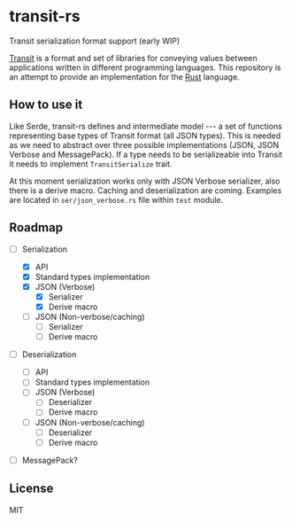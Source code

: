 # transit-rs
Transit serialization format support (early WIP)

[Transit](https://github.com/cognitect/transit-format) is a format and set of
libraries for conveying values between applications written in different
programming languages. This repository is an attempt to provide an
implementation for the [Rust](https://www.rust-lang.org/) language.

## How to use it
Like Serde, transit-rs defines and intermediate model --- a set of functions
representing base types of Transit format (all JSON types). This is needed as
we need to abstract over three possible implementations (JSON, JSON Verbose
and MessagePack). If a type needs to be serializeable into Transit it needs
to implement `TransitSerialize` trait.

At this moment serialization works only with JSON Verbose serializer, also
there is a derive macro. Caching and deserialization are coming.
Examples are located in `ser/json_verbose.rs` file within `test` module.

## Roadmap

- [ ] Serialization
  - [x] API
  - [x] Standard types implementation
  - [x] JSON (Verbose)
    - [x] Serializer
    - [x] Derive macro
  - [ ] JSON (Non-verbose/caching)
    - [ ] Serializer
    - [ ] Derive macro
- [ ] Deserialization
  - [ ] API
  - [ ] Standard types implementation
  - [ ] JSON (Verbose)
    - [ ] Deserializer
    - [ ] Derive macro
  - [ ] JSON (Non-verbose/caching)
    - [ ] Deserializer
    - [ ] Derive macro
- [ ] MessagePack?


## License
MIT
